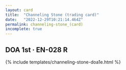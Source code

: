 ```yaml
---
layout: card
title:  "Channeling Stone (trading card)"
date:   "2022-12-29T10:21:14.464Z"
permalink: channeling-stone_(card)
incomplete: true
---
```


## DOA 1st &middot; EN-028 R

{% include templates/channeling-stone-doa1e.html %}
